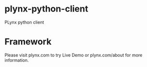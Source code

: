 # plynx-python-client
PLynx python client

# Framework

Please visit plynx.com to try Live Demo or plynx.com/about for more information.
